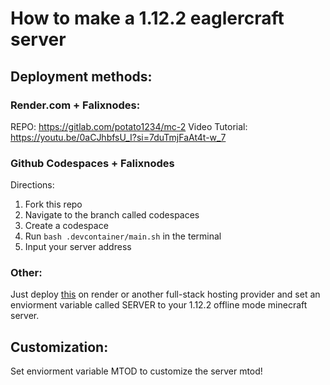 # How to make a 1.12.2 eaglercraft server

## Deployment methods:
### Render.com + Falixnodes:
REPO: https://gitlab.com/potato1234/mc-2
Video Tutorial: https://youtu.be/0aCJhbfsU_I?si=7duTmjFaAt4t-w_7

### Github Codespaces + Falixnodes
Directions:
1. Fork this repo
2. Navigate to the branch called codespaces
3. Create a codespace
4. Run `bash .devcontainer/main.sh` in the terminal
5. Input your server address
   
### Other:
Just deploy [this](https://gitlab.com/potato1234/mc-2) on render or another full-stack hosting provider and set an enviorment variable called SERVER to your 1.12.2 offline mode minecraft server.

## Customization:
Set enviorment variable MTOD to customize the server mtod!
